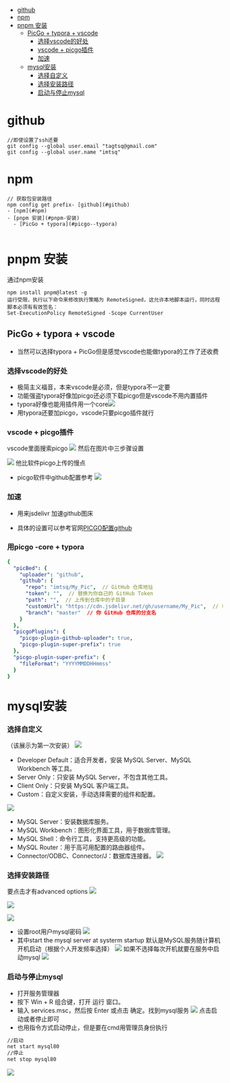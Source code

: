 
- [github](#github)
- [npm](#npm)
- [pnpm 安装](#pnpm-安装)
  - [PicGo + typora + vscode](#picgo--typora--vscode)
    - [选择vscode的好处](#选择vscode的好处)
    - [vscode + picgo插件](#vscode--picgo插件)
    - [加速](#加速)
  - [mysql安装](#mysql安装)
    - [选择自定义](#选择自定义)
    - [选择安装路径](#选择安装路径)
    - [启动与停止mysql](#启动与停止mysql)


# github
```
//即使设置了ssh还要
git config --global user.email "tagtsq@gmail.com"
git config --global user.name "imtsq"
```
# npm

```
// 获取包安装路径
npm config get prefix- [github](#github)
- [npm](#npm)
- [pnpm 安装](#pnpm-安装)
  - [PicGo + typora](#picgo--typora)


```



# pnpm 安装

通过npm安装

```nginx
npm install pnpm@latest -g
运行受限，执行以下命令来修改执行策略为 RemoteSigned，这允许本地脚本运行，同时远程脚本必须有有效签名：
Set-ExecutionPolicy RemoteSigned -Scope CurrentUser
```
## PicGo + typora + vscode
- 当然可以选择typora + PicGo但是感觉vscode也能做typora的工作了还收费


### 选择vscode的好处
- 极简主义福音，本来vscode是必须，但是typora不一定要
- 功能强盗typora好像加picgo还必须下载picgo但是vscode不用内置插件
- typora好像也能用插件用一个core![](https://cdn.jsdelivr.net/gh/imtsq/My_Pic/20241225010023.png)
- 用typora还要加picgo，vscode只要picgo插件就行

### vscode + picgo插件
vscode里面搜索picgo
![](https://cdn.jsdelivr.net/gh/imtsq/My_Pic/20241225004752.png)
然后在图片中三步骤设置

![](https://cdn.jsdelivr.net/gh/imtsq/My_Pic/20241225005149.png)
他比软件picgo上传的慢点

- picgo软件中github配置参考
![](https://cdn.jsdelivr.net/gh/imtsq/My_Pic/20241225005633.png)
### 加速
- 用来jsdelivr 加速github图床

- 具体的设置可以参考官网[PICGO配置github](https://picgo.github.io/PicGo-Doc/zh/guide/config.html#github%E5%9B%BE%E5%BA%8A)

### 用picgo -core + typora

```yaml
{
  "picBed": {
    "uploader": "github",
    "github": {
      "repo": "imtsq/My_Pic",  // GitHub 仓库地址
      "token": "",  // 替换为你自己的 GitHub Token
      "path": "",  // 上传到仓库中的子目录
      "customUrl": "https://cdn.jsdelivr.net/gh/username/My_Pic",  // 可自定义 GitHub 图床的 URL
      "branch": "master"  // 你 GitHub 仓库的分支名
    }
  },
  "picgoPlugins": {
    "picgo-plugin-github-uploader": true,
    "picgo-plugin-super-prefix": true
  },
  "picgo-plugin-super-prefix": {
    "fileFormat": "YYYYMMDDHHmmss"
  }
}

```




# mysql安装
### 选择自定义
（该展示为第一次安装）
![](https://cdn.jsdelivr.net/gh/imtsq/My_Pic/![](httpscdn.jsdelivr.netghimtsqMy_Pic20241225141532.png).png)
- Developer Default：适合开发者，安装 MySQL Server、MySQL Workbench 等工具。
- Server Only：只安装 MySQL Server，不包含其他工具。
- Client Only：只安装 MySQL 客户端工具。
- Custom：自定义安装，手动选择需要的组件和配置。

![](https://cdn.jsdelivr.net/gh/imtsq/My_Pic/20241225142338.png)

- MySQL Server：安装数据库服务。
- MySQL Workbench：图形化界面工具，用于数据库管理。
- MySQL Shell：命令行工具，支持更高级的功能。
- MySQL Router：用于高可用配置的路由器组件。
- Connector/ODBC、Connector/J：数据库连接器。
![](https://cdn.jsdelivr.net/gh/imtsq/My_Pic/20241225142500.png)
### 选择安装路径
要点击才有advanced options
![](https://cdn.jsdelivr.net/gh/imtsq/My_Pic/20241225143525.png)

![](https://cdn.jsdelivr.net/gh/imtsq/My_Pic/20241225143839.png)

![](https://cdn.jsdelivr.net/gh/imtsq/My_Pic/20241225144245.png)

- 设置root用户mysql密码
![](https://cdn.jsdelivr.net/gh/imtsq/My_Pic/20241225144342.png)
- 其中start the mysql server at systerm startup 默认是MySQL服务随计算机开机启动（根据个人开发频率选择）
![](https://cdn.jsdelivr.net/gh/imtsq/My_Pic/20241225144546.png)
如果不选择每次开机就要在服务中启动mysql
![](https://cdn.jsdelivr.net/gh/imtsq/My_Pic/20241225144813.png)

### 启动与停止mysql
- 打开服务管理器
- 按下 Win + R 组合键，打开 运行 窗口。
- 输入 services.msc，然后按 Enter 或点击 确定。找到mysql服务
![](https://cdn.jsdelivr.net/gh/imtsq/My_Pic/20241225145454.png)
点击启动或者停止即可
- 也用指令方式启动停止，但是要在cmd用管理员身份执行
```bat
//启动
net start mysql80
//停止
net stop mysql80
```
![](https://cdn.jsdelivr.net/gh/imtsq/My_Pic/20241225145944.png)